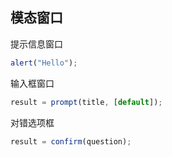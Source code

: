 ## 模态窗口

提示信息窗口
```javascript
alert("Hello");
```

输入框窗口
```javascript
result = prompt(title, [default]);
```

对错选项框
```javascript
result = confirm(question);
```
